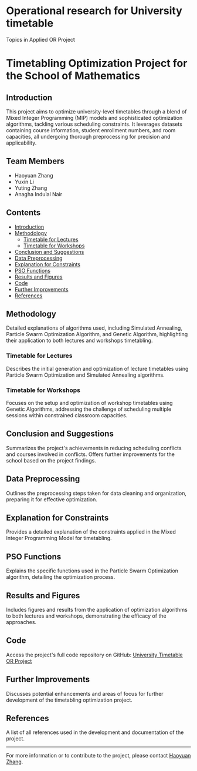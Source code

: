 # Operational research for University timetable
Topics in Applied OR Project
# Timetabling Optimization Project for the School of Mathematics

## Introduction
This project aims to optimize university-level timetables through a blend of Mixed Integer Programming (MIP) models and sophisticated optimization algorithms, tackling various scheduling constraints. It leverages datasets containing course information, student enrollment numbers, and room capacities, all undergoing thorough preprocessing for precision and applicability.

## Team Members
- Haoyuan Zhang
- Yuxin Li
- Yuting Zhang
- Anagha Indulal Nair

## Contents
- [Introduction](#introduction)
- [Methodology](#methodology)
    - [Timetable for Lectures](#timetable-for-lectures)
    - [Timetable for Workshops](#timetable-for-workshops)
- [Conclusion and Suggestions](#conclusion-and-suggestions)
- [Data Preprocessing](#data-preprocessing)
- [Explanation for Constraints](#explanation-for-constraints)
- [PSO Functions](#pso-functions)
- [Results and Figures](#results-and-figures)
- [Code](#code)
- [Further Improvements](#further-improvements)
- [References](#references)

## Methodology
Detailed explanations of algorithms used, including Simulated Annealing, Particle Swarm Optimization Algorithm, and Genetic Algorithm, highlighting their application to both lectures and workshops timetabling.

### Timetable for Lectures
Describes the initial generation and optimization of lecture timetables using Particle Swarm Optimization and Simulated Annealing algorithms.

### Timetable for Workshops
Focuses on the setup and optimization of workshop timetables using Genetic Algorithms, addressing the challenge of scheduling multiple sessions within constrained classroom capacities.

## Conclusion and Suggestions
Summarizes the project's achievements in reducing scheduling conflicts and courses involved in conflicts. Offers further improvements for the school based on the project findings.

## Data Preprocessing
Outlines the preprocessing steps taken for data cleaning and organization, preparing it for effective optimization.

## Explanation for Constraints
Provides a detailed explanation of the constraints applied in the Mixed Integer Programming Model for timetabling.

## PSO Functions
Explains the specific functions used in the Particle Swarm Optimization algorithm, detailing the optimization process.

## Results and Figures
Includes figures and results from the application of optimization algorithms to both lectures and workshops, demonstrating the efficacy of the approaches.

## Code
Access the project's full code repository on GitHub: [University Timetable OR Project](https://github.com/ZacZhang-H/University-timetable-OR.git)

## Further Improvements
Discusses potential enhancements and areas of focus for further development of the timetabling optimization project.

## References
A list of all references used in the development and documentation of the project.

---

For more information or to contribute to the project, please contact [Haoyuan Zhang](mailto:example@example.com).

